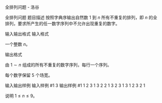 



全排列问题 - 洛谷














全排列问题
题目描述
按照字典序输出自然数 $1$ 到 $n$ 所有不重复的排列，即 $n$ 的全排列，要求所产生的任一数字序列中不允许出现重复的数字。

输入输出格式
输入格式

一个整数 $n$。

输出格式

由 $1 \sim n$ 组成的所有不重复的数字序列，每行一个序列。

每个数字保留 $5$ 个场宽。

输入输出样例
输入样例 #1
3
输出样例 #1
    1    2    3
    1    3    2
    2    1    3
    2    3    1
    3    1    2
    3    2    1

说明
$1 \leq n \leq 9$。






